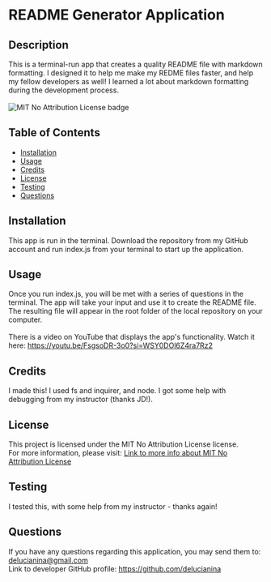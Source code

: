 
# README Generator Application
## Description
This is a terminal-run app that creates a quality README file with markdown formatting. I designed it to help me make my REDME files faster, and help my fellow developers as well! I learned a lot about markdown formatting during the development process.  <br><br>
![MIT No Attribution License badge](https://img.shields.io/badge/license-MIT_No_Attribution-blue.svg)
## Table of Contents 
- [Installation](#installation) 
- [Usage](#usage)
- [Credits](#credits) 
- [License](#license)
- [Testing](#testing) 
- [Questions](#questions)
## Installation
This app is run in the terminal. Download the repository from my GitHub account and run index.js from your terminal to start up the application. 
## Usage
Once you run index.js, you will be met with a series of questions in the terminal. The app will take your input and use it to create the README file. The resulting file will appear in the root folder of the local repository on your computer. <br> <br>
There is a video on YouTube that displays the app's functionality. Watch it here: https://youtu.be/FsgsoDR-3o0?si=WSY0DOl6Z4ra7Rz2 
## Credits
I made this! I used fs and inquirer, and node. I got some help with debugging from my instructor (thanks JD!).
## License 
  This project is licensed under the MIT No Attribution License license. <br>For more information, please visit: [Link to more info about MIT No Attribution License](https://opensource.org/license/mit-0)
## Testing
I tested this, with some help from my instructor - thanks again!
## Questions
If you have any questions regarding this application, you may send them to: delucianina@gmail.com <br>
Link to developer GitHub profile: https://github.com/delucianina
